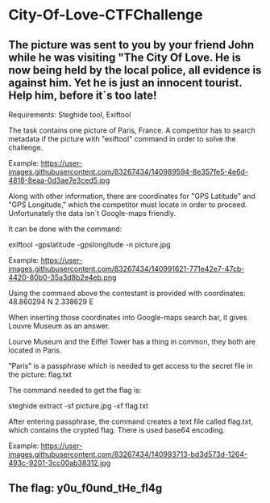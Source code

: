 # City-Of-Love-CTFChallenge
The picture was sent to you by your friend John while he was visiting "The City Of Love. He is now being held by the local police, all evidence is against him. Yet he is just an innocent tourist. Help him, before it´s too late!
---

Requirements: Steghide tool, Exiftool

The task contains one picture of Paris, France. A competitor has to search metadata if the picture with "exiftool" command in order to solve the challenge.

Example: https://user-images.githubusercontent.com/83267434/140989594-8e357fe5-4e6d-4818-8eaa-0d3ae7e3ced5.jpg

Along with other information, there are coordinates for "GPS Latitude" and "GPS Longitude," which the competitor must locate in order to proceed. Unfortunately the data isn´t Google-maps friendly. 

It can be done with the command:

exiftool -gpslatitude -gpslongitude -n picture.jpg

Example: https://user-images.githubusercontent.com/83267434/140991621-771e42e7-47cb-4420-80b0-35a3d8b2e4eb.png

Using the command above the contestant is provided with coordinates: 48.860294 N  2.338629 E

When inserting those coordinates into Google-maps search bar, it gives Louvre Museum as an answer.

Lourve Museum and the Eiffel Tower has a thing in common, they both are located in Paris.

"Paris" is a passphrase which is needed to get access to the secret file in the picture: flag.txt

The command needed to get the flag is:

steghide extract -sf picture.jpg -xf flag.txt

After entering passphrase, the command creates a text file called flag.txt, which contains the crypted flag. There is used base64 encoding.

Example: https://user-images.githubusercontent.com/83267434/140993713-bd3d573d-1264-493c-9201-3cc00ab38312.jpg

The flag: y0u_f0und_tHe_fl4g
--

